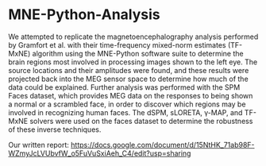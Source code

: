 # MNE-Python-Analysis

We attempted to replicate the magnetoencephalography analysis performed by Gramfort et al. with their time-frequency mixed-norm estimates (TF-MxNE) algorithm using the MNE-Python software suite to determine the brain regions most involved in processing images shown to the left eye. The source locations and their amplitudes were found, and these results were projected back into the MEG sensor space to determine how much of the data could be explained. Further analysis was performed with the SPM Faces dataset, which provides MEG data on the responses to being shown a normal or a scrambled face, in order to discover which regions may be involved in recognizing human faces. The dSPM, sLORETA, γ-MAP, and TF-MxNE solvers were used on the faces dataset to determine the robustness of these inverse techniques.



Our written report: https://docs.google.com/document/d/15NtHK_71ab98F-WZmyJcLVUbvfW_o5FuVuSxiAeh_C4/edit?usp=sharing
